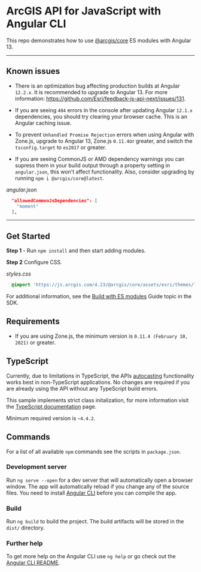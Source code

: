 # ArcGIS API for JavaScript with Angular CLI

This repo demonstrates how to use [@arcgis/core](https://www.npmjs.com/package/@arcgis/core) ES modules with Angular 13. 

---
## Known issues

* There is an optimization bug affecting production builds at Angular `12.2.x`. It is recommended to upgrade to Angular 13. For more information: https://github.com/Esri/feedback-js-api-next/issues/131.

* If you are seeing `404` errors in the console after updating Angular `12.1.x` dependencies, you should try clearing your browser cache. This is an Angular caching issue. 

* To prevent `Unhandled Promise Rejection` errors when using Angular with Zone.js, upgrade to Angular 13, Zone.js `0.11.4`or greater, and switch the `tsconfig.target` to `es2017` or greater.

* If you are seeing CommonJS or AMD dependency warnings you can supress them in your build output through a property setting in `angular.json`, this won't affect functionality. Also, consider upgrading by running `npm i @arcgis/core@latest`.

*angular.json*

```json
  "allowedCommonJsDependencies": [
    "moment"
  ],
```
---

## Get Started

**Step 1** - Run `npm install` and then start adding modules.

**Step 2** Configure CSS.

*styles.css*

```css
  @import 'https://js.arcgis.com/4.23/@arcgis/core/assets/esri/themes/light/main.css';
```

For additional information, see the [Build with ES modules](https://developers.arcgis.com/javascript/latest/es-modules/) Guide topic in the SDK.

## Requirements

* If you are using Zone.js, the minimum version is `0.11.4 (February 10, 2021)` or greater.

## TypeScript

Currently, due to limitations in TypeScript, the APIs [autocasting](https://developers.arcgis.com/javascript/latest/programming-patterns/#autocasting) functionality works best in non-TypeScript applications. No changes are required if you are already using the API without any TypeScript build errors.

This sample implements strict class initalization, for more information visit the [TypeScript documentation](https://www.typescriptlang.org/docs/handbook/release-notes/typescript-2-7.html#strict-class-initialization) page.

Minimum required version is `~4.4.2`.

## Commands

For a list of all available `npm` commands see the scripts in `package.json`. 

### Development server

Run `ng serve --open` for a dev server that will automatically open a browser window. The app will automatically reload if you change any of the source files. You need to install [Angular CLI](https://cli.angular.io/) before you can compile the app. 

### Build

Run `ng build` to build the project. The build artifacts will be stored in the `dist/` directory. 

### Further help

To get more help on the Angular CLI use `ng help` or go check out the [Angular CLI README](https://github.com/angular/angular-cli/blob/master/README.md).
